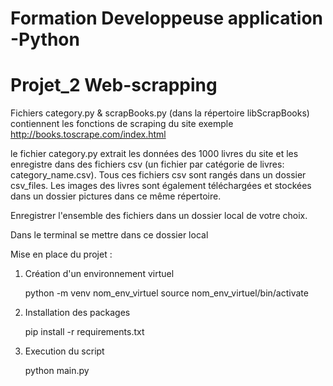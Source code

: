 # Formation Developpeuse application -Python
# Projet_2  Web-scrapping

 Fichiers category.py & scrapBooks.py (dans la répertoire libScrapBooks) contiennent les fonctions de scraping du site exemple http://books.toscrape.com/index.html

le fichier category.py extrait les données des 1000 livres du site et les enregistre dans des fichiers csv (un fichier par catégorie de livres: category_name.csv). Tous ces fichiers csv sont rangés dans un dossier csv_files. Les images des livres sont également téléchargées et stockées dans un dossier pictures dans ce même répertoire.

Enregistrer l'ensemble des fichiers dans un dossier local de votre choix.

Dans le terminal se mettre dans ce dossier local

Mise en place du projet :

1. Création d'un environnement virtuel
    
    python<version> -m venv nom_env_virtuel
    source nom_env_virtuel/bin/activate

2. Installation des packages
    
    pip<version> install -r requirements.txt

3. Execution du script

    python<version> main.py